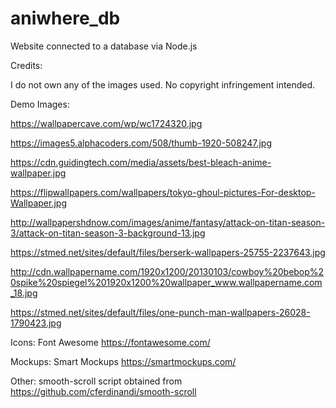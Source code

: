 <h1>aniwhere_db</h1>

Website connected to a database via Node.js

Credits:

I do not own any of the images used. No copyright infringement intended.

Demo Images:

https://wallpapercave.com/wp/wc1724320.jpg

https://images5.alphacoders.com/508/thumb-1920-508247.jpg

https://cdn.guidingtech.com/media/assets/best-bleach-anime-wallpaper.jpg

https://flipwallpapers.com/wallpapers/tokyo-ghoul-pictures-For-desktop-Wallpaper.jpg

http://wallpapershdnow.com/images/anime/fantasy/attack-on-titan-season-3/attack-on-titan-season-3-background-13.jpg

https://stmed.net/sites/default/files/berserk-wallpapers-25755-2237643.jpg

http://cdn.wallpapername.com/1920x1200/20130103/cowboy%20bebop%20spike%20spiegel%201920x1200%20wallpaper_www.wallpapername.com_18.jpg

https://stmed.net/sites/default/files/one-punch-man-wallpapers-26028-1790423.jpg

Icons: Font Awesome https://fontawesome.com/

Mockups: Smart Mockups https://smartmockups.com/

Other: smooth-scroll script obtained from https://github.com/cferdinandi/smooth-scroll
